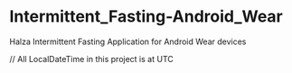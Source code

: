 # Intermittent_Fasting-Android_Wear
Halza Intermittent Fasting Application for Android Wear devices

// All LocalDateTime in this project is at UTC

